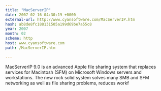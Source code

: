 ```yaml
---
title: "MacServerIP"
date: 2007-02-16 04:30:19 +0000
external-url: http://www.cyansoftware.com/MacServerIP.htm
hash: ab8de8fc188131505a199d69be7a55c8
year: 2007
month: 02
scheme: http
host: www.cyansoftware.com
path: /MacServerIP.htm

---
```


MacServerIP 9.0 is an advanced Apple file sharing system that replaces services for Macintosh (SFM) on Microsoft Windows servers and workstations. The new rock solid system solves many SMB and SFM networking as well as file sharing problems, reduces workf

